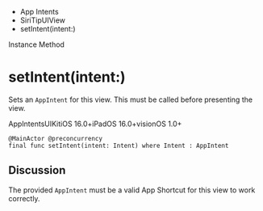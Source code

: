 

- App Intents
- SiriTipUIView
-  setIntent(intent:) 

Instance Method

# setIntent(intent:)

Sets an `AppIntent` for this view. This must be called before presenting the view.

AppIntentsUIKitiOS 16.0+iPadOS 16.0+visionOS 1.0+

``` source
@MainActor @preconcurrency
final func setIntent(intent: Intent) where Intent : AppIntent
```

## Discussion

The provided `AppIntent` must be a valid App Shortcut for this view to work correctly.

